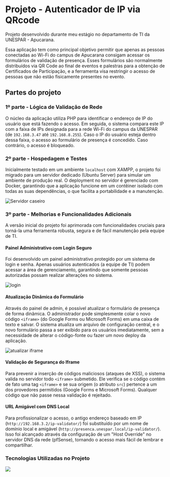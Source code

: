 # Projeto - Autenticador de IP via QRcode
Projeto desenvolvido durante meu estágio no departamento de TI da UNESPAR - Apucarana.

Essa aplicação tem como principal objetivo permitir que apenas as pessoas conectadas ao Wi-Fi do campus de Apucarana consigam acessar os formulários de validação de presença. Esses formulários são normalmente distribuídos via QR Code ao final de eventos e palestras para a obtenção de Certificados de Participação, e a ferramenta visa restringir o acesso de pessoas que não estão fisicamente presentes no evento.

## Partes do projeto

### 1º parte - Lógica de Validação de Rede
O núcleo da aplicação utiliza PHP para identificar o endereço de IP do usuário que está fazendo o acesso. Em seguida, o sistema compara este IP com a faixa de IPs designada para a rede Wi-Fi do campus da UNESPAR (de `192.168.3.47` até `192.168.8.255`). Caso o IP do usuário esteja dentro dessa faixa, o acesso ao formulário de presença é concedido. Caso contrário, o acesso é bloqueado.

### 2º parte - Hospedagem e Testes
Inicialmente testado em um ambiente `localhost` com XAMPP, o projeto foi migrado para um servidor dedicado (Ubuntu Server) para simular um ambiente de produção real. O deployment no servidor é gerenciado com Docker, garantindo que a aplicação funcione em um contêiner isolado com todas as suas dependências, o que facilita a portabilidade e a manutenção.

![Servidor caseiro](https://github.com/user-attachments/assets/7268088c-2e2b-4425-b211-08b25ca4a288)

### 3º parte - Melhorias e Funcionalidades Adicionais

A versão inicial do projeto foi aprimorada com funcionalidades cruciais para torná-la uma ferramenta robusta, segura e de fácil manutenção pela equipe de TI.

#### Painel Administrativo com Login Seguro
Foi desenvolvido um painel administrativo protegido por um sistema de login e senha. Apenas usuários autenticados (a equipe de TI) podem acessar a área de gerenciamento, garantindo que somente pessoas autorizadas possam realizar alterações no sistema.

![login](https://github.com/user-attachments/assets/379872e9-a659-411f-a7e1-4f6101f24c77)


#### Atualização Dinâmica do Formulário
Através do painel de admin, é possível atualizar o formulário de presença de forma dinâmica. O administrador pode simplesmente colar o novo código `<iframe>` (do Google Forms ou Microsoft Forms) em uma caixa de texto e salvar. O sistema atualiza um arquivo de configuração central, e o novo formulário passa a ser exibido para os usuários imediatamente, sem a necessidade de alterar o código-fonte ou fazer um novo deploy da aplicação.

![atualizar iframe](https://github.com/user-attachments/assets/11f38536-75aa-459c-85f9-d52aa67fce26)

#### Validação de Segurança do Iframe
Para prevenir a inserção de códigos maliciosos (ataques de XSS), o sistema valida no servidor todo `<iframe>` submetido. Ele verifica se o código contém de fato uma tag `<iframe>` e se sua origem (o atributo `src`) pertence a um dos provedores permitidos (Google Forms e Microsoft Forms). Qualquer código que não passe nessa validação é rejeitado.

#### URL Amigável com DNS Local
Para profissionalizar o acesso, o antigo endereço baseado em IP (`http://192.168.3.2/ip-validator/`) foi substituído por um nome de domínio local e amigável (`http://presenca.unespar.local/ip-validator/`). Isso foi alcançado através da configuração de um "Host Override" no servidor DNS da rede (pfSense), tornando o acesso mais fácil de lembrar e compartilhar.

### Tecnologias Utilizadas no Projeto

<a href="https://skillicons.dev">
<img src="https://skillicons.dev/icons?i=git,php,vscode,bash,linux,ubuntu,docker,html,css,javascript"/>
